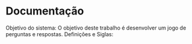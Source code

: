 # Documentação

Objetivo do sistema: O objetivo deste trabalho é desenvolver um jogo de perguntas e respostas.
Definições e Siglas: 
